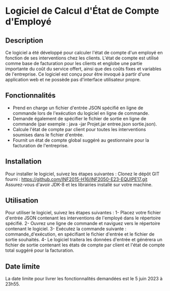 # Logiciel de Calcul d'État de Compte d'Employé

## Description

Ce logiciel a été développé pour calculer l'état de compte d'un employé en fonction de ses interventions chez les clients. L'état de compte est utilisé comme base de facturation pour les clients et englobe une partie importante du coût du service offert, ainsi que des coûts fixes et variables de l'entreprise. Ce logiciel est conçu pour être invoqué à partir d'une application web et ne possède pas d'interface utilisateur propre.

## Fonctionnalités

- Prend en charge un fichier d'entrée JSON spécifié en ligne de commande lors de l'exécution du logiciel en ligne de commande.
- Demande également de spécifier le fichier de sortie en ligne de commande (par exemple : java -jar Projet.jar entree.json sortie.json).
- Calcule l'état de compte par client pour toutes les interventions soumises dans le fichier d'entrée.
- Fournit un état de compte global suggéré au gestionnaire pour la facturation de l'entreprise.

## Installation

Pour installer le logiciel, suivez les étapes suivantes :
Clonez le dépôt GIT fourni : https://github.com/INF2015-H16/INF2050-E23-EQUIPE17.git
Assurez-vous d'avoir JDK-8 et les librairies installé sur votre machine.

## Utilisation

Pour utiliser le logiciel, suivez les étapes suivantes :
   1- Placez votre fichier d'entrée JSON contenant les interventions de l'employé dans le répertoire spécifié.
   2- Ouvrez une ligne de commande et naviguez vers le répertoire contenant le logiciel.
   3- Exécutez la commande suivante : commande_d'exécution, en spécifiant le fichier d'entrée et le fichier de sortie souhaités.
   4- Le logiciel traitera les données d'entrée et générera un fichier de sortie contenant les états de compte par client et l'état de compte total suggéré pour la facturation.

## Date limite

La date limite pour livrer les fonctionnalités demandées est le 5 juin 2023 à 23h55.

